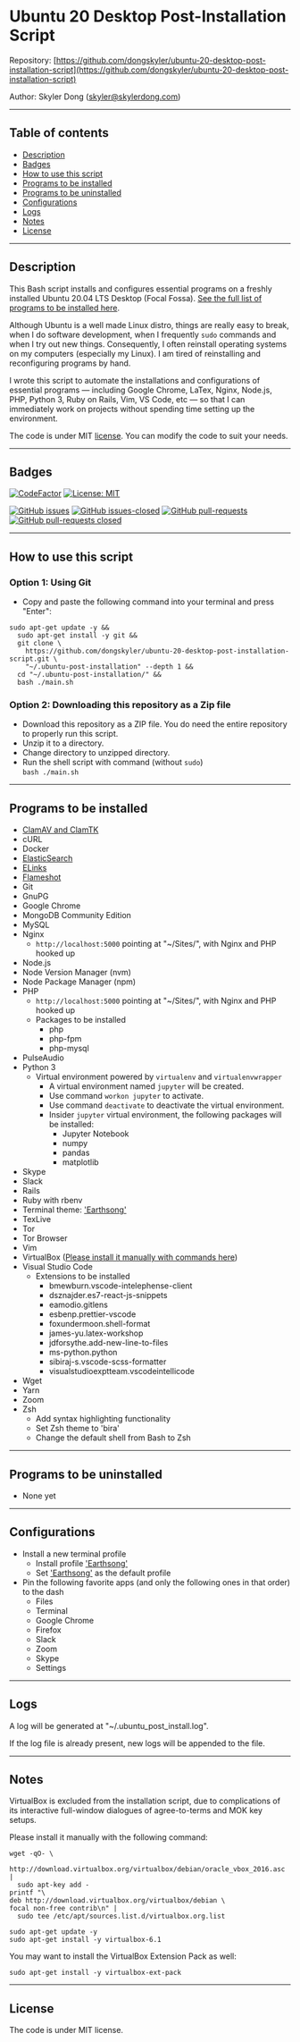# Ubuntu 20 Desktop Post-Installation Script

Repository: [https://github.com/dongskyler/ubuntu-20-desktop-post-installation-script](https://github.com/dongskyler/ubuntu-20-desktop-post-installation-script)

Author: Skyler Dong (<skyler@skylerdong.com>)

---

## Table of contents

- [Description](#Description)
- [Badges](#Badges)
- [How to use this script](#How-to-use-this-script)
- [Programs to be installed](#Programs-to-be-installed)
- [Programs to be uninstalled](#Programs-to-be-uninstalled)
- [Configurations](#Configurations)
- [Logs](#Logs)
- [Notes](#Notes)
- [License](#License)

---

## Description

This Bash script installs and configures essential programs on a freshly installed Ubuntu 20.04 LTS Desktop (Focal Fossa). [See the full list of programs to be installed here](#Programs-to-be-installed).

Although Ubuntu is a well made Linux distro, things are really easy to break, when I do software development, when I frequently `sudo` commands and when I try out new things. Consequently, I often reinstall operating systems on my computers (especially my Linux). I am tired of reinstalling and reconfiguring programs by hand. 

I wrote this script to automate the installations and configurations of essential programs — including Google Chrome, LaTex, Nginx, Node.js, PHP, Python 3, Ruby on Rails, Vim, VS Code, etc — so that I can immediately work on projects without spending time setting up the environment.

The code is under MIT [license](#License). You can modify the code to suit your needs.

---

## Badges

[![CodeFactor](https://www.codefactor.io/repository/github/dongskyler/ubuntu-20-desktop-post-installation-script/badge)](https://www.codefactor.io/repository/github/dongskyler/ubuntu-20-desktop-post-installation-script)
[![License: MIT](https://img.shields.io/badge/License-MIT-yellow.svg)](https://opensource.org/licenses/MIT)

[![GitHub issues](https://img.shields.io/github/issues/dongskyler/ubuntu-20-desktop-post-installation-script.svg)](https://GitHub.com/dongskyler/ubuntu-20-desktop-post-installation-script/issues/)
[![GitHub issues-closed](https://img.shields.io/github/issues-closed/dongskyler/ubuntu-20-desktop-post-installation-script.svg)](https://GitHub.com/dongskyler/ubuntu-20-desktop-post-installation-script/issues?q=is%3Aissue+is%3Aclosed)
[![GitHub pull-requests](https://img.shields.io/github/issues-pr/dongskyler/ubuntu-20-desktop-post-installation-script.svg)](https://GitHub.com/dongskyler/ubuntu-20-desktop-post-installation-script/pulls/)
[![GitHub pull-requests closed](https://img.shields.io/github/issues-pr-closed/dongskyler/ubuntu-20-desktop-post-installation-script.svg)](https://GitHub.com/dongskyler/ubuntu-20-desktop-post-installation-script/pulls/)

---

## How to use this script

### Option 1: Using Git

- Copy and paste the following command into your terminal and press "Enter":

```
sudo apt-get update -y &&
  sudo apt-get install -y git &&
  git clone \
    https://github.com/dongskyler/ubuntu-20-desktop-post-installation-script.git \
    "~/.ubuntu-post-installation" --depth 1 &&
  cd "~/.ubuntu-post-installation/" &&
  bash ./main.sh
```

### Option 2: Downloading this repository as a Zip file

- Download this repository as a ZIP file. You do need the entire repository to properly run this script.
- Unzip it to a directory.
- Change directory to unzipped directory.
- Run the shell script with command (without `sudo`) \
  `bash ./main.sh`

---

## Programs to be installed

- [ClamAV and ClamTK](https://help.ubuntu.com/community/ClamAV)
- cURL
- Docker
- [ElasticSearch](https://www.elastic.co)
- [ELinks](http://www.elinks.cz)
- [Flameshot](https://flameshot.js.org/)
- Git
- GnuPG
- Google Chrome
- MongoDB Community Edition
- MySQL
- Nginx
  - `http://localhost:5000` pointing at "~/Sites/", with Nginx and PHP hooked up
- Node.js
- Node Version Manager (nvm)
- Node Package Manager (npm)
- PHP
  - `http://localhost:5000` pointing at "~/Sites/", with Nginx and PHP hooked up
  - Packages to be installed
    - php
    - php-fpm
    - php-mysql
- PulseAudio
- Python 3
  - Virtual environment powered by `virtualenv` and `virtualenvwrapper`
    - A virtual environment named `jupyter` will be created.
    - Use command `workon jupyter` to activate.
    - Use command `deactivate` to deactivate the virtual environment.
    - Insider `jupyter` virtual environment, the following packages will be installed:
      - Jupyter Notebook
      - numpy
      - pandas
      - matplotlib
- Skype
- Slack
- Rails
- Ruby with rbenv
- Terminal theme: ['Earthsong'](https://github.com/Mayccoll/Gogh)
- TexLive
- Tor
- Tor Browser
- Vim
- VirtualBox ([Please install it manually with commands here](#Notes))
- Visual Studio Code
  - Extensions to be installed
    - bmewburn.vscode-intelephense-client
    - dsznajder.es7-react-js-snippets
    - eamodio.gitlens
    - esbenp.prettier-vscode
    - foxundermoon.shell-format
    - james-yu.latex-workshop
    - jdforsythe.add-new-line-to-files
    - ms-python.python
    - sibiraj-s.vscode-scss-formatter
    - visualstudioexptteam.vscodeintellicode
- Wget
- Yarn
- Zoom
- Zsh
  - Add syntax highlighting functionality
  - Set Zsh theme to 'bira'
  - Change the default shell from Bash to Zsh

---

## Programs to be uninstalled

- None yet

---

## Configurations

- Install a new terminal profile
  - Install profile ['Earthsong'](https://github.com/Mayccoll/Gogh)
  - Set ['Earthsong'](https://github.com/Mayccoll/Gogh) as the default profile
- Pin the following favorite apps (and only the following ones in that order) to the dash
  - Files
  - Terminal
  - Google Chrome
  - Firefox
  - Slack
  - Zoom
  - Skype
  - Settings

---

## Logs

A log will be generated at "~/.ubuntu_post_install.log".

If the log file is already present, new logs will be appended to the file.

---

## Notes

VirtualBox is excluded from the installation script, due to complications of its interactive full-window dialogues of agree-to-terms and MOK key setups.

Please install it manually with the following command:

```
wget -qO- \
  http://download.virtualbox.org/virtualbox/debian/oracle_vbox_2016.asc |
  sudo apt-key add -
printf "\
deb http://download.virtualbox.org/virtualbox/debian \
focal non-free contrib\n" |
  sudo tee /etc/apt/sources.list.d/virtualbox.org.list

sudo apt-get update -y
sudo apt-get install -y virtualbox-6.1
```

You may want to install the VirtualBox Extension Pack as well:

```
sudo apt-get install -y virtualbox-ext-pack
```

---

## License

The code is under MIT license.
